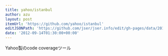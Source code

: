```yaml
---
title: yahoo/istanbul
author: azu
layout: post
itemUrl: 'https://github.com/yahoo/istanbul'
editJSONPath: 'https://github.com/jser/jser.info/edit/gh-pages/data/2012/09/index.json'
date: '2012-09-14T01:30:00+00:00'
---
```

Yahoo製のcode coverageツール
